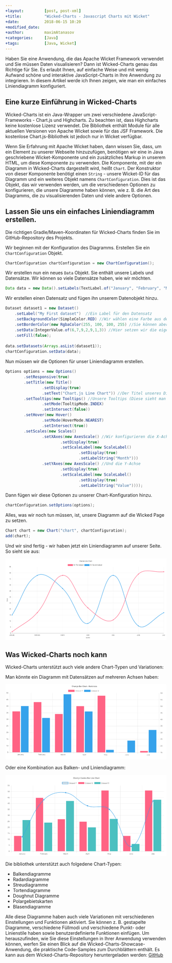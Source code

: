 ```yaml
---
+layout:         [post, post-xml]
+title:          "Wicked-Charts - Javascript Charts mit Wicket"
+date:           2018-06-15 10:20
+modified_date:
+author:         maximAtanasov
+categories:     [Java]
+tags:           [Java, Wicket]
---
```


Haben Sie eine Anwendung, die das Apache Wicket Framework verwendet und Sie müssen Daten visualisieren?
Dann ist Wicked-Charts genau das Richtige für Sie. Es erlaubt Ihnen, auf einfache Weise und
mit wenig Aufwand schöne und interaktive JavaScript-Charts in Ihre Anwendung zu integrieren.
In diesem Artikel werde ich Ihnen zeigen, wie man ein einfaches Liniendiagramm konfiguriert.

## Eine kurze Einführung in Wicked-Charts

Wicked-Charts ist ein Java-Wrapper um zwei verschiedene JavaScript-Frameworks - Chart.js und Highcharts.
Zu beachten ist, dass Highcharts keine kostenlose Lizenz verwendet.
Die Bibliothek enthält Module für alle aktuellen Versionen von Apache Wicket sowie für das JSF Framework.
Die kostenlose Chart.js-Bibliothek ist jedoch nur in Wicket verfügbar.

Wenn Sie Erfahrung mit Apache Wicket haben, dann wissen Sie, dass, um ein Element zu unserer Webseite hinzuzufügen, 
benötigen wir eine in Java geschriebene Wicket-Komponente und ein zusätzliches Markup in unserem HTML, um diese Komponente zu verwenden.
Die Komponente, mit der ein Diagramm in Wicked-Charts dargestellt wird, heißt `Chart`. Der Konstruktor von
dieser Komponente benötigt einen `String` - unsere Wicket-ID für das Diagramm und ein weiteres Objekt namens `ChartConfiguration`.
Dies ist das Objekt, das wir verwenden werden, um die verschiedenen Optionen zu konfigurieren, die unsere Diagramme haben können, wie z. B.
die Art des Diagramms, die zu visualisierenden Daten und viele andere Optionen.

## Lassen Sie uns ein einfaches Liniendiagramm erstellen.

Die richtigen Gradle/Maven-Koordinaten für Wicked-Charts finden Sie im GitHub-Repository des Projekts.

Wir beginnen mit der Konfiguration des Diagramms.
Erstellen Sie ein `ChartConfiguration` Objekt.
```java
ChartConfiguration chartConfiguration = new ChartConfiguration();
```

Wir erstellen nun ein neues `Data` Objekt. Sie enthält unsere Labels und Datensätze. Wir können so viele Datensätze haben, wie wir möchten.
```java
Data data = new Data().setLabels(TextLabel.of("January", "February", "March", "April", "May", "June", "July"));
```

Wir erstellen einen Datensatz und fügen ihn unserem Datenobjekt hinzu.

```java
Dataset dataset1 = new Dataset()
    .setLabel("My First dataset")  //Ein Label für den Datensatz
    .setBackgroundColor(SimpleColor.RED) //Wir wählen eine Farbe aus dem SimpleColor Enum, dieses Enum enthält einige der am häufigsten verwendeten Farben.
    .setBorderColor(new RgbaColor(255, 100, 100, 255) //Sie können aber auch Ihre eigene Farbe mit den Klassen RgbaColor/HexColor definieren.
    .setData(IntegerValue.of(6,7,9,2,9,1,3)) //Hier setzen wir die eigentlichen Datenpunkte.
    .setFill(false);

data.setDatasets(Arrays.asList(dataset1));
chartConfiguration.setData(data);
```

Nun müssen wir die Optionen für unser Liniendiagramm erstellen.
```java
Options options = new Options()
        .setResponsive(true)
        .setTitle(new Title()
                .setDisplay(true)
                .setText("Chart.js Line Chart")) //Der Titel unseres Diagramms.
        .setTooltips(new Tooltips() //Unsere Tooltips (Diese sieht man beim Überfahren eines Datenpunktes)
                .setMode(TooltipMode.INDEX)
                .setIntersect(false))
        .setHover(new Hover()
                .setMode(HoverMode.NEAREST)
                .setIntersect(true))
        .setScales(new Scales()
                .setXAxes(new AxesScale() //Wir konfigurieren die X-Achse
                        .setDisplay(true)
                        .setScaleLabel(new ScaleLabel()
                                .setDisplay(true)
                                .setLabelString("Month")))
                .setYAxes(new AxesScale() //Und die Y-Achse
                        .setDisplay(true)
                        .setScaleLabel(new ScaleLabel()
                                .setDisplay(true)
                                .setLabelString("Value"))));
```

Dann fügen wir diese Optionen zu unserer Chart-Konfiguration hinzu.
```java
chartConfiguration.setOptions(options);
```


Alles, was wir noch tun müssen, ist, unsere Diagramm auf die Wicked Page zu setzen.
```java
Chart chart = new Chart("chart", chartConfiguration);
add(chart);
```

Und wir sind fertig - wir haben jetzt ein Liniendiagramm auf unserer Seite.
So sieht sie aus:
 
 ![](/assets/images/posts/wicked-charts/LineChart.png)

## Was Wicked-Charts noch kann


 Wicked-Charts unterstützt auch viele andere Chart-Typen und Variationen:
 
 Man könnte ein Diagramm mit Datensätzen auf mehreren Achsen haben:
 
 ![](/assets/images/posts/wicked-charts/barMultiAxis.png)
 
 Oder eine Kombination aus Balken- und Liniendiagramm:
 
 ![](/assets/images/posts/wicked-charts/comboBar.png)

Die bibliothek unterstützt auch folgedene Chart-Typen:

- Balkendiagramme
- Radardiagramme
- Streudiagramme
- Tortendiagramme
- Doughnut Diagramme
- Polargebietskarten
- Blasendiagramme

Alle diese Diagramme haben auch viele Variationen mit verschiedenen Einstellungen und Funktionen aktiviert.
Sie können z. B. gestapelte Diagramme, verschiedene Füllmodi und verschiedene Punkt- oder Linienstile haben sowie
benutzerdefinierte Funktionen einfügen.
Um herauszufinden, wie Sie diese Einstellungen in Ihrer Anwendung verwenden können, werfen Sie einen Blick auf die Wicked-Charts-Showcase-Anwendung, die
praktische Code-Samples zum Durchblättern enthält. Es kann aus dem Wicked-Charts-Repository heruntergeladen werden: 
[GitHub](https://github.com/adessoAG/wicked-charts)
